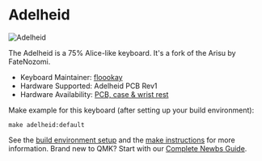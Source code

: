 # Adelheid

![Adelheid](https://github.com/floookay/adelheid/images/adelheid.png)

The Adelheid is a 75% Alice-like keyboard. It's a fork of the Arisu by FateNozomi.

* Keyboard Maintainer: [floookay](https://github.com/floookay)  
* Hardware Supported: Adelheid PCB Rev1  
* Hardware Availability: [PCB, case &amp; wrist rest](https://github.com/floookay/adelheid)

Make example for this keyboard (after setting up your build environment):

    make adelheid:default

See the [build environment setup](https://docs.qmk.fm/#/getting_started_build_tools) and the [make instructions](https://docs.qmk.fm/#/getting_started_make_guide) for more information. Brand new to QMK? Start with our [Complete Newbs Guide](https://docs.qmk.fm/#/newbs).
